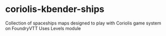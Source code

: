 # coriolis-kbender-ships
Collection of spaceships maps designed to play with Coriolis game system on FoundryVTT
Uses Levels module